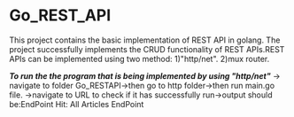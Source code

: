 # Go_REST_API
This project contains the basic implementation of REST API in golang.
The project successfully implements the CRUD functionality of REST APIs.REST APIs can be implemented using two method:
1)"http/net".
2)mux router.

***To run the the program that is being implemented by using "http/net"***
-> navigate to folder Go_RESTAPI->then go to http folder->then run main.go file.
->navigate to URL to check if it has successfully run->output should be:EndPoint Hit: All Articles EndPoint


